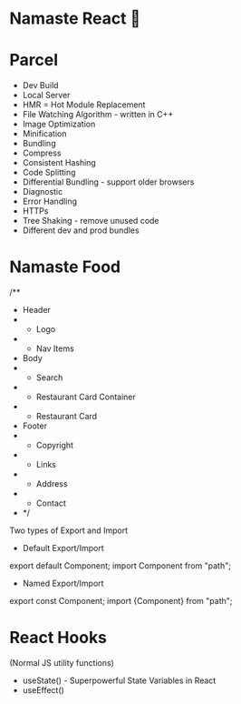 # Namaste React 🚀

# Parcel

- Dev Build
- Local Server
- HMR = Hot Module Replacement
- File Watching Algorithm - written in C++
- Image Optimization
- Minification
- Bundling
- Compress
- Consistent Hashing
- Code Splitting
- Differential Bundling - support older browsers
- Diagnostic
- Error Handling
- HTTPs
- Tree Shaking - remove unused code
- Different dev and prod bundles

# Namaste Food

/\*\*

- Header
- - Logo
- - Nav Items
- Body
- - Search
- - Restaurant Card Container
- - Restaurant Card
- Footer
- - Copyright
- - Links
- - Address
- - Contact
- \*/

Two types of Export and Import

- Default Export/Import

export default Component;
import Component from "path";

- Named Export/Import

export const Component;
import {Component} from "path";

# React Hooks

(Normal JS utility functions)

- useState() - Superpowerful State Variables in React
- useEffect()
